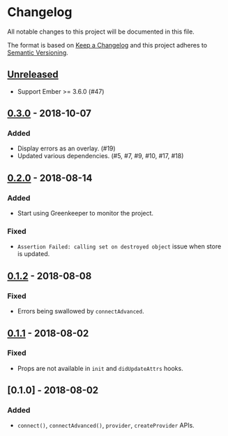 # Changelog

All notable changes to this project will be documented in this file.

The format is based on [Keep a Changelog](http://keepachangelog.com/en/1.0.0/)
and this project adheres to [Semantic Versioning](http://semver.org/spec/v2.0.0.html).

## [Unreleased]

- Support Ember >= 3.6.0 (#47)

## [0.3.0] - 2018-10-07

### Added

- Display errors as an overlay. (#19)
- Updated various dependencies. (#5, #7, #9, #10, #17, #18)

## [0.2.0] - 2018-08-14

### Added

- Start using Greenkeeper to monitor the project.

### Fixed

- `Assertion Failed: calling set on destroyed object` issue when store is updated.

## [0.1.2] - 2018-08-08

### Fixed

- Errors being swallowed by `connectAdvanced`.

## [0.1.1] - 2018-08-02

### Fixed

- Props are not available in `init` and `didUpdateAttrs` hooks.

## [0.1.0] - 2018-08-02

### Added

- `connect()`, `connectAdvanced()`, `provider`, `createProvider` APIs.

[unreleased]: https://github.com/pswai/ember-simple-redux/compare/v0.3.0...HEAD
[0.3.0]: https://github.com/pswai/ember-simple-redux/compare/v0.2.0...v0.3.0
[0.2.0]: https://github.com/pswai/ember-simple-redux/compare/v0.1.2...v0.2.0
[0.1.2]: https://github.com/pswai/ember-simple-redux/compare/v0.1.1...v0.1.2
[0.1.1]: https://github.com/pswai/ember-simple-redux/compare/v0.1.0...v0.1.1
